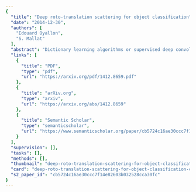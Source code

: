 ```yaml
---
{
  "title": "Deep roto-translation scattering for object classification",
  "date": "2014-12-30",
  "authors": [
    "Edouard Oyallon",
    "S. Mallat"
  ],
  "abstract": "Dictionary learning algorithms or supervised deep convolution networks have considerably improved the efficiency of predefined feature representations such as SIFT. We introduce a deep scattering convolution network, with complex wavelet filters over spatial and angular variables. This representation brings an important improvement to results previously obtained with predefined features over object image databases such as Caltech and CIFAR. The resulting accuracy is comparable to results obtained with unsupervised deep learning and dictionary based representations. This shows that refining image representations by using geometric priors is a promising direction to improve image classification and its understanding.",
  "links": [
    {
      "title": "PDF",
      "type": "pdf",
      "url": "https://arxiv.org/pdf/1412.8659.pdf"
    },
    {
      "title": "arXiv.org",
      "type": "arxiv",
      "url": "https://arxiv.org/abs/1412.8659"
    },
    {
      "title": "Semantic Scholar",
      "type": "semanticscholar",
      "url": "https://www.semanticscholar.org/paper/cb5724c16ae30ccc7f14e82603b032528cca30fc"
    }
  ],
  "supervision": [],
  "tasks": [],
  "methods": [],
  "thumbnail": "deep-roto-translation-scattering-for-object-classification-thumb.jpg",
  "card": "deep-roto-translation-scattering-for-object-classification-card.jpg",
  "s2_paper_id": "cb5724c16ae30ccc7f14e82603b032528cca30fc"
}
---
```


